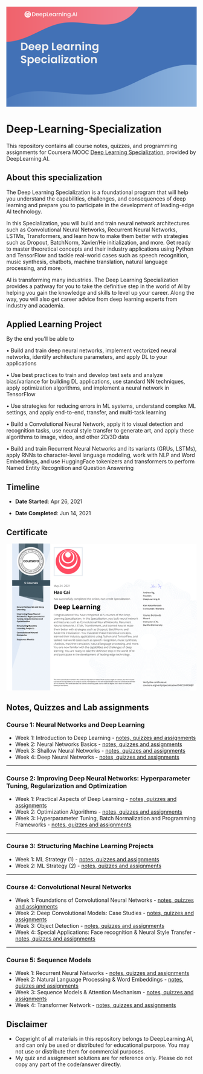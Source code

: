 ![](deep-learning-specialization-banner.png)


# Deep-Learning-Specialization
This repository contains all course notes, quizzes, and programming assignments for Coursera MOOC [Deep Learning Specialization](https://www.coursera.org/specializations/deep-learning), provided by DeepLearning.AI.

## About this specialization
The Deep Learning Specialization is a foundational program that will help you understand the capabilities, challenges, and consequences of deep learning and prepare you to participate in the development of leading-edge AI technology. 

In this Specialization, you will build and train neural network architectures such as Convolutional Neural Networks, Recurrent Neural Networks, LSTMs, Transformers, and learn how to make them better with strategies such as Dropout, BatchNorm, Xavier/He initialization, and more. Get ready to master theoretical concepts and their industry applications using Python and TensorFlow and tackle real-world cases such as speech recognition, music synthesis, chatbots, machine translation, natural language processing, and more.

AI is transforming many industries. The Deep Learning Specialization provides a pathway for you to take the definitive step in the world of AI by helping you gain the knowledge and skills to level up your career. Along the way, you will also get career advice from deep learning experts from industry and academia.

## Applied Learning Project
By the end you’ll be able to

 • Build and train deep neural networks, implement vectorized neural networks, identify architecture parameters, and apply DL to your applications

• Use best practices to train and develop test sets and analyze bias/variance for building DL applications, use standard NN techniques, apply optimization algorithms, and implement a neural network in TensorFlow

• Use strategies for reducing errors in ML systems, understand complex ML settings, and apply end-to-end, transfer, and multi-task learning

• Build a Convolutional Neural Network, apply it to visual detection and recognition tasks, use neural style transfer to generate art, and apply these algorithms to image, video, and other 2D/3D data

• Build and train Recurrent Neural Networks and its variants (GRUs, LSTMs), apply RNNs to character-level language modeling, work with NLP and Word Embeddings, and use HuggingFace tokenizers and transformers to perform Named Entity Recognition and Question Answering

## Timeline

* **Date Started**: Apr 26, 2021

* **Date Completed**: Jun 14, 2021

## Certificate
![](deep-learning-specialization-certificate.png)

## Notes, Quizzes and Lab assignments

### Course 1: Neural Networks and Deep Learning
- Week 1: Introduction to Deep Learning - [notes, quizzes and assignments](https://github.com/haocai1992/Deep-Learning-Specialization/tree/main/C1-Neural-Networks-and-Deep-Learning/Week%201:%20Introduction%20to%20Deep%20Learning)
- Week 2: Neural Networks Basics - [notes, quizzes and assignments](https://github.com/haocai1992/Deep-Learning-Specialization/tree/main/C1-Neural-Networks-and-Deep-Learning/Week%202:%20Neural%20Networks%20Basics)
- Week 3: Shallow Neural Networks - [notes, quizzes and assignments](https://github.com/haocai1992/Deep-Learning-Specialization/tree/main/C1-Neural-Networks-and-Deep-Learning/Week%203:%20Shallow%20Neural%20Networks)
- Week 4: Deep Neural Networks - [notes, quizzes and assignments](https://github.com/haocai1992/Deep-Learning-Specialization/tree/main/C1-Neural-Networks-and-Deep-Learning/Week%204:%20Deep%20Neural%20Networks)
---
### Course 2: Improving Deep Neural Networks: Hyperparameter Tuning, Regularization and Optimization
- Week 1: Practical Aspects of Deep Learning - [notes, quizzes and assignments](https://github.com/haocai1992/Deep-Learning-Specialization/tree/main/C2-Improving-Deep-Neural-Networks-Hyperparameter-Tuning-Regularization-and-Optimization/Week%201:%20Practical%20Aspects%20of%20Deep%20Learning)
- Week 2: Optimization Algorithms - [notes, quizzes and assignments](https://github.com/haocai1992/Deep-Learning-Specialization/tree/main/C2-Improving-Deep-Neural-Networks-Hyperparameter-Tuning-Regularization-and-Optimization/Week%202:%20Optimization%20Algorithms)
- Week 3: Hyperparameter Tuning, Batch Normalization and Programming Frameworks - [notes, quizzes and assignments](https://github.com/haocai1992/Deep-Learning-Specialization/tree/main/C2-Improving-Deep-Neural-Networks-Hyperparameter-Tuning-Regularization-and-Optimization/Week%203:%20Hyperparameter%20Tuning%2C%20Batch%20Normalization%20and%20Programming%20Frameworks)
---
### Course 3: Structuring Machine Learning Projects
- Week 1: ML Strategy (1) - [notes, quizzes and assignments](https://github.com/haocai1992/Deep-Learning-Specialization/tree/main/C3-Structuring-Machine-Learning-Projects/Week%201:%20ML%20Strategy%20(1))
- Week 2: ML Strategy (2) - [notes, quizzes and assignments](https://github.com/haocai1992/Deep-Learning-Specialization/tree/main/C3-Structuring-Machine-Learning-Projects/Week%202:%20ML%20Strategy%20(2))
---
### Course 4: Convolutional Neural Networks
- Week 1: Foundations of Convolutional Neural Networks - [notes, quizzes and assignments](https://github.com/haocai1992/Deep-Learning-Specialization/tree/main/C4-Convolutional-Neural-Networks/Week%201:%20Foundations%20of%20Convolutional%20Neural%20Networks)
- Week 2: Deep Convolutional Models: Case Studies - [notes, quizzes and assignments](https://github.com/haocai1992/Deep-Learning-Specialization/tree/main/C4-Convolutional-Neural-Networks/Week%202:%20Deep%20Convolutional%20Models:%20Case%20Studies)
- Week 3: Object Detection - [notes, quizzes and assignments](https://github.com/haocai1992/Deep-Learning-Specialization/tree/main/C4-Convolutional-Neural-Networks/Week%203:%20Object%20Detection)
- Week 4: Special Applications: Face recognition & Neural Style Transfer - [notes, quizzes and assignments](https://github.com/haocai1992/Deep-Learning-Specialization/tree/main/C4-Convolutional-Neural-Networks/Week%204:%20Special%20Applications:%20Face%20recognition%20%26%20Neural%20Style%20Transfer)
---
### Course 5: Sequence Models
- Week 1: Recurrent Neural Networks - [notes, quizzes and assignments](https://github.com/haocai1992/Deep-Learning-Specialization/tree/main/C5-Sequence-Models/Week%201:%20Recurrent%20Neural%20Networks)
- Week 2: Natural Language Processing & Word Embeddings - [notes, quizzes and assignments](https://github.com/haocai1992/Deep-Learning-Specialization/tree/main/C5-Sequence-Models/Week%202:%20Natural%20Language%20Processing%20%26%20Word%20Embeddings)
- Week 3: Sequence Models & Attention Mechanism - [notes, quizzes and assignments](https://github.com/haocai1992/Deep-Learning-Specialization/tree/main/C5-Sequence-Models/Week%203:%20Sequence%20Models%20%26%20Attention%20Mechanism)
- Week 4: Transformer Network - [notes, quizzes and assignments](https://github.com/haocai1992/Deep-Learning-Specialization/tree/main/C5-Sequence-Models/Week%204:%20Transformer%20Network)

## Disclaimer
- Copyright of all materials in this repository belongs to DeepLearning.AI, and can only be used or distributed for educational purpose. You may not use or distribute them for commercial purposes.
- My quiz and assignment solutions are for reference only. Please do not copy any part of the code/answer directly.

